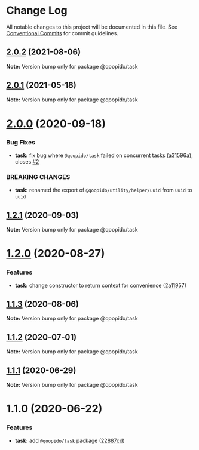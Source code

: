 # Change Log

All notable changes to this project will be documented in this file.
See [Conventional Commits](https://conventionalcommits.org) for commit guidelines.

## [2.0.2](https://github.com/dlueth/qoopido/compare/@qoopido/task@2.0.1...@qoopido/task@2.0.2) (2021-08-06)

**Note:** Version bump only for package @qoopido/task





## [2.0.1](https://github.com/dlueth/qoopido/compare/@qoopido/task@2.0.0...@qoopido/task@2.0.1) (2021-05-18)

**Note:** Version bump only for package @qoopido/task





# [2.0.0](https://github.com/dlueth/qoopido/compare/@qoopido/task@1.2.1...@qoopido/task@2.0.0) (2020-09-18)


### Bug Fixes

* **task:** fix bug where `@qoopido/task` failed on concurrent tasks ([a31596a](https://github.com/dlueth/qoopido/commit/a31596a43fc659648cef1fc94e19cbefdebce09e)), closes [#2](https://github.com/dlueth/qoopido/issues/2)


### BREAKING CHANGES

* **task:** renamed the export of `@qoopido/utility/helper/uuid` from `Uuid` to `uuid`





## [1.2.1](https://github.com/dlueth/qoopido/compare/@qoopido/task@1.2.0...@qoopido/task@1.2.1) (2020-09-03)

**Note:** Version bump only for package @qoopido/task





# [1.2.0](https://github.com/dlueth/qoopido/compare/@qoopido/task@1.1.3...@qoopido/task@1.2.0) (2020-08-27)


### Features

* **task:** change constructor to return context for convenience ([2a11957](https://github.com/dlueth/qoopido/commit/2a11957c827e105c1f76c3ebbcdc69c47039c0ad))





## [1.1.3](https://github.com/dlueth/qoopido/compare/@qoopido/task@1.1.2...@qoopido/task@1.1.3) (2020-08-06)

**Note:** Version bump only for package @qoopido/task





## [1.1.2](https://github.com/dlueth/qoopido/compare/@qoopido/task@1.1.1...@qoopido/task@1.1.2) (2020-07-01)

**Note:** Version bump only for package @qoopido/task





## [1.1.1](https://github.com/dlueth/qoopido/compare/@qoopido/task@1.1.0...@qoopido/task@1.1.1) (2020-06-29)

**Note:** Version bump only for package @qoopido/task





# 1.1.0 (2020-06-22)


### Features

* **task:** add `@qoopido/task` package ([22887cd](https://github.com/dlueth/qoopido/commit/22887cd85811a6289060cc6e8459ac72a01ed656))
